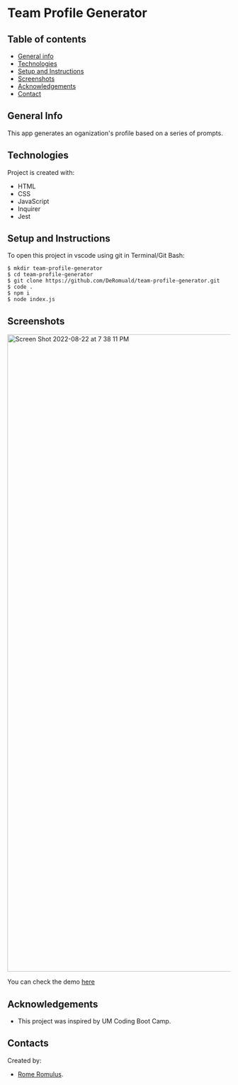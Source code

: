 # Team Profile Generator

## Table of contents
* [General info](#general-info)
* [Technologies](#technologies)
* [Setup and Instructions](#setup-and-instructions)
* [Screenshots](#screenshots)
* [Acknowledgements](#acknowledgements)
* [Contact](#contact)



## General Info
This app generates an oganization's profile based on a series of prompts.

## Technologies
Project is created with:
- HTML
- CSS
- JavaScript
- Inquirer
- Jest


## Setup and Instructions
To open this project in vscode using git in Terminal/Git Bash:

```
$ mkdir team-profile-generator
$ cd team-profile-generator
$ git clone https://github.com/DeRomuald/team-profile-generator.git
$ code .
$ npm i
$ node index.js
```



## Screenshots
<img width="1440" alt="Screen Shot 2022-08-22 at 7 38 11 PM" src="https://user-images.githubusercontent.com/100550961/186038165-81561034-ba40-4fbd-a90e-b77a00505b02.png">


You can  check the demo [here](https://drive.google.com/file/d/1ggRbA229vJMJ7-xI3oxtKVBs4ftRZKPZ/preview)


## Acknowledgements
- This project was inspired by UM Coding Boot Camp.

## Contacts
Created by:
- [Rome Romulus](https://github.com/DeRomuald).
